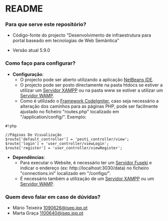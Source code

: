 # README #

### Para que serve este repositório? ###

* Código-fonte do projecto "Desenvolvimento de infraestrutura para portal baseado em tecnologias de Web Semântica"
+ Versão atual 5.9.0

### Como faço para configurar? ###

+ **Configuração**:
    *  O projecto pode ser aberto utilizando a aplicação [NetBeans IDE](https://netbeans.org/).
    *  O projecto pode ser posto directamente na pasta htdocs se estiver a utilizar um [Servidor XAMPP](https://www.apachefriends.org/index.html) ou na pasta www se estiver a utilizar um [Servidor WAMP](http://www.wampserver.com/en/).
    *  Como é utilizado o [Framework CodeIgniter](http://ellislab.com/codeigniter), caso seja necessário a alteração dos caminhos para as páginas PHP, pode ser facilmente ajustado no ficheiro "routes.php" localizado em "/application/config/". Exemplo:

```
#!php

//Páginas De Visualização
$route['default_controller'] = 'pesti_controller/view';
$route['login'] = 'user_controller/viewLogin';
$route['register'] = 'user_controller/viewRegister';

```


+ **Dependências**:
    *  Para executar o Website, é necessário ter um [Servidor Fuseki](https://jena.apache.org/documentation/serving_data/) e indicar o endereço (ex: http://localhost:3030/data) no ficheiro "connections.ini" localizado em "/configs/".
    *  É necessário também a utilização de um [Servidor XAMPP](https://www.apachefriends.org/index.html) ou um [Servidor WAMP](http://www.wampserver.com/en/).

### Quem devo falar em caso de dúvidas? ###

* Mário Teixeira [1090626@isep.ipp.pt](mailto:1090626@isep.ipp.pt)
* Marta Graça [1100640@isep.ipp.pt](mailto:1100640@isep.ipp.pt)